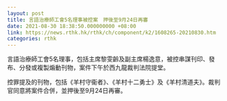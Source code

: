 ```yaml
---
layout: post
title: 言語治療師工會5名理事被控案　押後至9月24日再審
date: 2021-08-30 18:38:50.000000000 +08:00
link: https://news.rthk.hk/rthk/ch/component/k2/1608265-20210830.htm
categories: rthk
---
```


言語治療師工會5名理事，包括主席黎雯齡及副主席楊逸意，被控串謀刊印、發布、分發或複製煽動刊物，案件下午於西九龍裁判法院提堂。

控罪提及的刊物，包括《羊村守衞者》、《羊村十二勇士》及《羊村清道夫》。裁判官同意將案件合併，並押後至9月24日再審。

